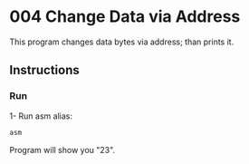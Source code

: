 # 004 Change Data via Address

This program changes data bytes via address; than prints it.

## Instructions

### Run

1- Run asm alias:
```sh
asm
```

Program will show you "23".